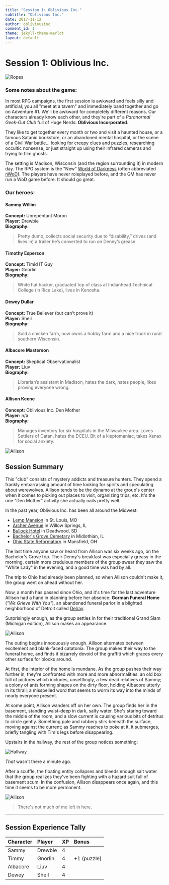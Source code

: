 ```yaml
---
title: "Session 1: Oblivious Inc."
subtitle: "Oblivious Inc."
date: 2017-11-12
author: obliviousinc
comment_id: 1
theme: jekyll-theme-merlot
layout: default
---
```


# Session 1: Oblivious Inc.

![Ropes](/assets/img/hdr/ropes.jpg)

### Some notes about the game:

In most RPG campaigns, the first session is awkward and feels silly and artificial; you all "meet at a tavern" and immediately band together and go on Adventure #1.  We'll be awkward for completely different reasons.  Our characters already know each other, and they're part of a *Paranormal Geek-Out Club* full of Huge Nerds:  **Oblivious Incorporated**.

They like to get together every month or two and visit a haunted house, or a famous Satanic bookstore, or an abandoned mental hospital, or the scene of a Civil War battle... looking for creepy clues and puzzles, researching occultic nonsense, or just straight up using their infrared cameras and trying to film ghosts.

The setting is Madison, Wisconsin (and the region surrounding it) in modern day.  The RPG system is the "New" [World of Darkness](http://whitewolf.wikia.com/wiki/World_of_Darkness) (often abbreviated [nWoD](https://www.google.com/search?q=nwod)).  The players have never roleplayed before, and the GM has never run a WoD game before.  It should go great.

### Our heroes:

#### Sammy Willim

**Concept:**  Unrepentant Moron  
**Player:**  Drewbie  
**Biography:**
> Pretty dumb, collects social security due to “disability,” drives (and lives in) a trailer he’s converted to run on Denny’s grease.

#### Timothy Esperson

**Concept:**  Timid IT Guy  
**Player:**  Gnorlin  
**Biography:**
> White hat hacker, graduated top of class at Indianhead Technical College (in Rice Lake), lives in Kenosha.

#### Dewey Dullar

**Concept:**  True Believer (but can't prove it)  
**Player:**  Sheil  
**Biography:**
> Sold a chicken farm, now owns a hobby farm and a nice truck in rural southern Wisconsin.

#### Albacore Masterson

**Concept:**  Skeptical Observationalist  
**Player:**  Liuv  
**Biography:**
> Librarian’s assistant in Madison, hates the dark, hates people, likes proving everyone wrong.

#### Allison Keene

**Concept:**  Oblivious Inc. Den Mother  
**Player:**  n/a  
**Biography:**
> Manages inventory for six hospitals in the Milwaukee area.  Loves Settlers of Catan, hates the DCEU.  Bit of a kleptomaniac, takes Xanax for social anxiety.

![Allison](/assets/img/npc/sm/allison1.jpg)

## Session Summary

This "club" consists of mystery addicts and treasure hunters.  They spend a frankly embarrassing amount of time looking for spirits and speculating about werewolves.  Allison tends to be the dynamo at the group's center when it comes to picking out places to visit, organizing trips, etc.  It's the one "Den Mother" activity she actually nails pretty well.

In the past year, Oblivious Inc. has been all around the Midwest:

* [Lemp Mansion](https://the-line-up.com/lemp-family-mansion) in St. Louis, MO
* [Archer Avenue](https://www.ranker.com/list/most-haunted-road-archer-avenue/sabrina-ithal) in Willow Springs, IL
* [Bullock Hotel](http://www.hauntedhouses.com/states/sd/bullock_hotel.htm) in Deadwood, SD
* [Bachelor's Grove Cemetary](https://www.prairieghosts.com/bachgrov.html) in Midlothian, IL
* [Ohio State Reformatory](http://www.deadohio.com/mansfieldreformatory.htm) in Mansfield, OH

The last time anyone saw or heard from Allison was six weeks ago, on the Bachelor's Grove trip.  Their Denny's breakfast was especially greasy in the morning, certain more credulous members of the group swear they saw the "White Lady" in the evening, and a good time was had by all.

The trip to Ohio had already been planned, so when Allison couldn't make it, the group went on ahead without her.

Now, a month has passed since Ohio, and it's time for the last adventure Allison had a hand in planning before her absence:  **Gorman Funeral Home** (*"We Grieve With You"*), an abandoned funeral parlor in a blighted neighborhood of Detroit called [Delray](https://detroit.curbed.com/2018/5/3/17314922/the-origins-demise-delray).

Surprisingly enough, as the group settles in for their traditional Grand Slam (Michigan edition), Allison makes an appearance.

![Allison](/assets/img/npc/sm/allison2.jpg)

The outing begins innocuously enough.  Allison alternates between excitement and blank-faced catatonia.  The group makes their way to the funeral home, and finds it bizarrely devoid of the graffiti which graces every other surface for blocks around.

At first, the interior of the home is mundane.  As the group pushes their way further in, they're confronted with more and more abnormalities:  an old box full of pictures which includes, unsettlingly, a few dead relatives of Sammy;  a colony of ants forming shapes on the dirty floor, holding Albacore utterly in its thrall;  a misspelled word that seems to worm its way into the minds of nearly everyone present.

At some point, Allison wanders off on her own.  The group finds her in the basement, standing waist-deep in dark, salty water.  She's staring toward the middle of the room, and a slow current is causing various bits of detritus to circle gently.  Something pale and rubbery stirs beneath the surface, moving against the current;  as Sammy reaches to poke at it, it submerges, briefly tangling with Tim's legs before disappearing.

Upstairs in the hallway, the rest of the group notices something:

![Hallway](/assets/img/hallsuit.jpg)

*That* wasn't there a minute ago.

After a scuffle, the floating entity collapses and bleeds enough salt water that the group realizes they've been fighting with a hazard suit full of basement scum.  In the confusion, Allison disappears once again, and this time it seems to be more permanent.

![Allison](/assets/img/npc/sm/allison4.jpg)

> There's not much of me left in here.

* * *

## Session Experience Tally

| Character | Player  | XP  | Bonus       |
|:--------- |:------- |:--- |:----------- |
| Sammy     | Drewbie | 4   |             |
| Timmy     | Gnorlin | 4   | +1 (puzzle) |
| Albacore  | Liuv    | 4   |             |
| Dewey     | Sheil   | 4   |             |